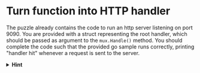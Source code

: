 # Turn function into HTTP handler

The puzzle already contains the code to run an http server listening on port 9090. You are provided with a struct representing the root handler, which should be passed as argument to the `mux.Handle()` method. You should complete the code such that the provided go sample runs correctly, printing "handler hit" whenever a request is sent to the server.

<details>
<summary><b>Hint</b></summary>

go doc net/http.Handler

</details>